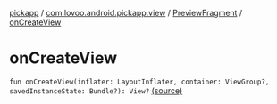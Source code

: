 [pickapp](../../index.md) / [com.lovoo.android.pickapp.view](../index.md) / [PreviewFragment](index.md) / [onCreateView](./on-create-view.md)

# onCreateView

`fun onCreateView(inflater: LayoutInflater, container: ViewGroup?, savedInstanceState: Bundle?): View?` [(source)](https://github.com/lovoo/android-pickpic/blob/master/pickapp/pickapp/src/main/kotlin/com/lovoo/android/pickapp/view/PreviewFragment.kt#L43)